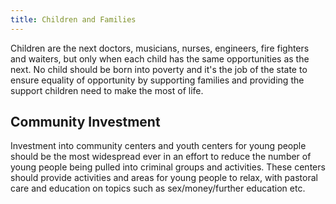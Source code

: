 ```yaml
---
title: Children and Families
---
```

Children are the next doctors, musicians, nurses, engineers, fire fighters and waiters, but only when each child has the same opportunities as the next. No child should be born into poverty and it's the job of the state to ensure equality of opportunity by supporting families and providing the support children need to make the most of life.

## Community Investment
Investment into community centers and youth centers for young people should be the most widespread ever in an effort to reduce the number of young people being pulled into criminal groups and activities. These centers should provide activities and areas for young people to relax, with pastoral care and education on topics such as sex/money/further education etc.